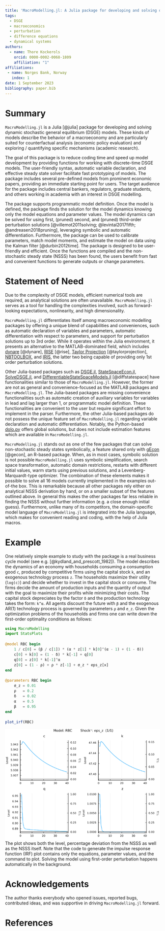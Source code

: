```yaml
---
title: 'MacroModelling.jl: A Julia package for developing and solving dynamic stochastic general equilibrium models'
tags:
  - DSGE
  - macroeconomics  
  - perturbation 
  - difference equations
  - dynamical systems
authors:
  - name: Thore Kockerols
    orcid: 0000-0002-0068-1809
    affiliation: "1" 
affiliations:
 - name: Norges Bank, Norway
   index: 1
date: 1 September 2023
bibliography: paper.bib
---
```


# Summary

`MacroModelling.jl` is a Julia [@julia] package for developing and solving dynamic stochastic general equilibrium (DSGE) models. These kinds of models describe the behavior of a macroeconomy and are particularly suited for counterfactual analysis (economic policy evaluation) and exploring / quantifying specific mechanisms (academic research).

The goal of this package is to reduce coding time and speed up model development by providing functions for working with discrete-time DSGE models. The user-friendly syntax, automatic variable declaration, and effective steady state solver facilitate fast prototyping of models. The package includes several pre-defined models from prominent economic papers, providing an immediate starting point for users. 
The target audience for the package includes central bankers, regulators, graduate students, and others working in academia with an interest in DSGE modelling.

The package supports programmatic model definition. Once the model is defined, the package finds the solution for the model dynamics knowing only the model equations and parameter values. The model dynamics can be solved for using first, (pruned) second, and (pruned) third-order perturbation solutions [@villemot2011solving; @levintal2017fifth; @andreasen2018pruning], leveraging symbolic and automatic differentiation. Furthermore, the package can be used to calibrate parameters, match model moments, and estimate the model on data using the Kalman filter [@durbin2012time]. The package is designed to be user-friendly and efficient. Once the functions are compiled and the non-stochastic steady state (NSSS) has been found, the users benefit from fast and convenient functions to generate outputs or change parameters.

# Statement of Need

Due to the complexity of DSGE models, efficient numerical tools are required, as analytical solutions are often unavailable. `MacroModelling.jl` serves as a tool for handling the complexities involved, such as forward-looking expectations, nonlinearity, and high dimensionality.

`MacroModelling.jl` differentiates itself among macroeconomic modelling packages by offering a unique blend of capabilities and conveniences, such as automatic declaration of variables and parameters, automatic differentiation with respect to parameters, and support for perturbation solutions up to 3rd order. While it operates within the Julia environment, it presents an alternative to the MATLAB-dominated field, which includes [dynare](https://www.dynare.org) [@dynare], [RISE](https://github.com/jmaih/RISE_toolbox) [@rise], [Taylor Projection](https://sites.google.com/site/orenlevintal/taylor-projection) [@taylorprojection], [NBTOOLBOX](https://github.com/Coksp1/NBTOOLBOX/tree/main/Documentation), and [IRIS](https://iris.igpmn.org), the latter two being capable of providing only 1st order perturbation solutions.

Other Julia-based packages such as [DSGE.jl](https://github.com/FRBNY-DSGE/DSGE.jl), [StateSpaceEcon.jl](https://bankofcanada.github.io/DocsEcon.jl/dev/), [SolveDSGE.jl](https://github.com/RJDennis/SolveDSGE.jl), and [DifferentiableStateSpaceModels.jl](https://github.com/HighDimensionalEconLab/DifferentiableStateSpaceModels.jl) [@diffstatespace] have functionalities similar to those of `MacroModelling.jl`. However, the former are not as general and convenience-focused as the MATLAB packages and `MacroModelling.jl`. The Julia-based packages are missing convenience functionalities such as automatic creation of auxiliary variables for variables in lead and lag larger than 1, or programmatic model definition. These functionalities are convenient to the user but require significant effort to implement in the parser. Furthermore, the other Julia-based packages do not possess the unique feature set of `MacroModelling.jl` regarding variable declaration and automatic differentiation. Notably, the Python-based [dolo.py](https://www.econforge.org/dolo.py/) offers global solutions, but does not include estimation features which are available in `MacroModelling.jl`.

`MacroModelling.jl` stands out as one of the few packages that can solve non-stochastic steady states symbolically, a feature shared only with [gEcon](http://gecon.r-forge.r-project.org) [@gecon], an R-based package. When, as in most cases, symbolic solution is not possible `MacroModelling.jl` uses symbolic simplification, search space transformation, automatic domain restrictions, restarts with different initial values, warm starts using previous solutions, and a Levenberg-Marquardt-type optimizer. The combination of these elements makes it possible to solve all 16 models currently implemented in the examples out-of-the box. This is remarkable because all other packages rely either on analytical NSSS derivation by hand, or on a smaller subset of the features outlined above. In general this makes the other packages far less reliable in finding the NSSS without further information (e.g. a close enough initial guess). Furthermore, unlike many of its competitors, the domain-specific model language of `MacroModelling.jl` is integrated into the Julia language, which makes for convenient reading and coding, with the help of Julia macros.

# Example

One relatively simple example to study with the package is a real business cycle model (see e.g. [@kydland_and_prescott_1982]). The model describes the dynamics of an economy with households consuming a consumption good `c`, produced by competitive firms using the capital stock `k`, and an exogenous technology process `z`. The households maximize their utility (`log(c)`) and decide whether to invest in the capital stock or consume. The firms decide the amount of production inputs and the quantity of output with the goal to maximize their profits while minimizing their costs. The capital stock depreciates by the factor `δ` and the production technology takes the form: `k^α`. All agents discount the future with `β` and the exogenous AR(1) technology process is governed by parameters `ρ` and `σ_z`. Given the optimization problems of the households and firms one can write down the first-order optimality conditions as follows:

```julia
using MacroModelling
import StatsPlots

@model RBC begin
    1 / c[0] = (β / c[1]) * (α * z[1] * k[0]^(α - 1) + (1 - δ))
    c[0] + k[0] = (1 - δ) * k[-1] + q[0]
    q[0] = z[0] * k[-1]^α
    z[0] = (1 - ρ) + ρ * z[-1] + σ_z * eps_z[x]
end

@parameters RBC begin
    σ_z = 0.01
    ρ   = 0.2
    δ   = 0.02
    α   = 0.5
    β   = 0.95
end

plot_irf(RBC)
```

![Impulse response to a positive 1 standard deviation shock.\label{fig:irf__RBC__eps_z__1}](irf__RBC__eps_z__1.png)
The plot shows both the level, percentage deviation from the NSSS as well as the NSSS itself. Note that the code to generate the impulse response function (IRF) plot contains only the equations, parameter values, and the command to plot. Solving the model using first-order perturbation happens automatically in the background.

# Acknowledgements

The author thanks everybody who opened issues, reported bugs, contributed ideas, and was supportive in driving `MacroModelling.jl` forward.

# References
